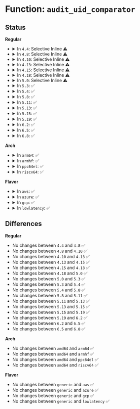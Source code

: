 # Function: <code>audit_uid_comparator</code>

## Status
<b>Regular</b>
<ul>
<li>
<details>
<summary>In <code>4.4</code>: Selective Inline ⚠️</summary>

```c
int audit_uid_comparator(kuid_t left, u32 op, kuid_t right);
```

**Collision:** Unique Global

**Inline:** Selective

**Transformation:** False

**Instances:**

```
In kernel/auditfilter.c (ffffffff81125570)
Location: kernel/auditfilter.c:1190
Inline: True
Direct callers:
  - kernel/auditfilter.c:audit_filter_user
  - kernel/auditfilter.c:audit_filter_user
  - kernel/auditsc.c:audit_filter_rules
  - kernel/auditsc.c:audit_filter_rules
  - kernel/auditsc.c:audit_filter_rules
  - kernel/auditsc.c:audit_filter_rules
  - kernel/auditsc.c:audit_filter_rules
  - kernel/auditsc.c:audit_filter_rules
  - kernel/auditsc.c:audit_filter_rules
  - kernel/auditsc.c:audit_filter_rules
  - kernel/auditsc.c:audit_filter_rules
  - kernel/auditsc.c:audit_filter_rules
  - kernel/auditsc.c:audit_filter_rules
  - kernel/auditsc.c:audit_filter_rules
  - kernel/auditsc.c:audit_filter_rules
```
**Symbols:**

```
ffffffff81125570-ffffffff811255bf: audit_uid_comparator (STB_GLOBAL)
```
</details>
</li>
<li>
<details>
<summary>In <code>4.8</code>: Selective Inline ⚠️</summary>

```c
int audit_uid_comparator(kuid_t left, u32 op, kuid_t right);
```

**Collision:** Unique Global

**Inline:** Selective

**Transformation:** False

**Instances:**

```
In kernel/auditfilter.c (ffffffff8112d530)
Location: kernel/auditfilter.c:1190
Inline: True
Direct callers:
  - kernel/auditfilter.c:audit_filter
  - kernel/auditfilter.c:audit_filter
```
**Symbols:**

```
ffffffff8112d530-ffffffff8112d57f: audit_uid_comparator (STB_GLOBAL)
```
</details>
</li>
<li>
<details>
<summary>In <code>4.10</code>: Selective Inline ⚠️</summary>

```c
int audit_uid_comparator(kuid_t left, u32 op, kuid_t right);
```

**Collision:** Unique Global

**Inline:** Selective

**Transformation:** False

**Instances:**

```
In kernel/auditfilter.c (ffffffff81137260)
Location: kernel/auditfilter.c:1191
Inline: True
Direct callers:
  - kernel/auditfilter.c:audit_filter
  - kernel/auditfilter.c:audit_filter
```
**Symbols:**

```
ffffffff81137260-ffffffff811372af: audit_uid_comparator (STB_GLOBAL)
```
</details>
</li>
<li>
<details>
<summary>In <code>4.13</code>: Selective Inline ⚠️</summary>

```c
int audit_uid_comparator(kuid_t left, u32 op, kuid_t right);
```

**Collision:** Unique Global

**Inline:** Selective

**Transformation:** False

**Instances:**

```
In kernel/auditfilter.c (ffffffff811387c0)
Location: kernel/auditfilter.c:1189
Inline: True
Direct callers:
  - kernel/auditfilter.c:audit_filter
  - kernel/auditfilter.c:audit_filter
```
**Symbols:**

```
ffffffff811387c0-ffffffff8113880f: audit_uid_comparator (STB_GLOBAL)
```
</details>
</li>
<li>
<details>
<summary>In <code>4.15</code>: Selective Inline ⚠️</summary>

```c
int audit_uid_comparator(kuid_t left, u32 op, kuid_t right);
```

**Collision:** Unique Global

**Inline:** Selective

**Transformation:** False

**Instances:**

```
In kernel/auditfilter.c (ffffffff811454c0)
Location: kernel/auditfilter.c:1214
Inline: True
Direct callers:
  - kernel/auditfilter.c:audit_filter
  - kernel/auditfilter.c:audit_filter
```
**Symbols:**

```
ffffffff811454c0-ffffffff8114550f: audit_uid_comparator (STB_GLOBAL)
```
</details>
</li>
<li>
<details>
<summary>In <code>4.18</code>: Selective Inline ⚠️</summary>

```c
int audit_uid_comparator(kuid_t left, u32 op, kuid_t right);
```

**Collision:** Unique Global

**Inline:** Selective

**Transformation:** False

**Instances:**

```
In kernel/auditfilter.c (ffffffff81153e60)
Location: kernel/auditfilter.c:1211
Inline: True
Direct callers:
  - kernel/auditfilter.c:audit_filter
  - kernel/auditfilter.c:audit_filter
```
**Symbols:**

```
ffffffff81153e60-ffffffff81153eaf: audit_uid_comparator (STB_GLOBAL)
```
</details>
</li>
<li>
<details>
<summary>In <code>5.0</code>: Selective Inline ⚠️</summary>

```c
int audit_uid_comparator(kuid_t left, u32 op, kuid_t right);
```

**Collision:** Unique Global

**Inline:** Selective

**Transformation:** False

**Instances:**

```
In kernel/auditfilter.c (ffffffff81160c00)
Location: kernel/auditfilter.c:1209
Inline: True
Direct callers:
  - kernel/auditfilter.c:audit_filter
  - kernel/auditfilter.c:audit_filter
```
**Symbols:**

```
ffffffff81160c00-ffffffff81160c57: audit_uid_comparator (STB_GLOBAL)
```
</details>
</li>
<li>
<details>
<summary>In <code>5.3</code>: ✅</summary>

```c
int audit_uid_comparator(kuid_t left, u32 op, kuid_t right);
```

**Collision:** Unique Global

**Inline:** No

**Transformation:** False

**Instances:**

```
In kernel/auditfilter.c (ffffffff8116d280)
Location: kernel/auditfilter.c:1214
Inline: False
Direct callers:
  - kernel/auditfilter.c:audit_filter
  - kernel/auditfilter.c:audit_filter
  - kernel/auditsc.c:audit_field_compare
  - kernel/auditsc.c:audit_field_compare
  - kernel/auditsc.c:audit_field_compare
  - kernel/auditsc.c:audit_field_compare
  - kernel/auditsc.c:audit_field_compare
  - kernel/auditsc.c:audit_field_compare
```
**Symbols:**

```
ffffffff8116d280-ffffffff8116d2e8: audit_uid_comparator (STB_GLOBAL)
```
</details>
</li>
<li>
<details>
<summary>In <code>5.4</code>: ✅</summary>

```c
int audit_uid_comparator(kuid_t left, u32 op, kuid_t right);
```

**Collision:** Unique Global

**Inline:** No

**Transformation:** False

**Instances:**

```
In kernel/auditfilter.c (ffffffff81179120)
Location: kernel/auditfilter.c:1221
Inline: False
Direct callers:
  - kernel/auditfilter.c:audit_filter
  - kernel/auditfilter.c:audit_filter
  - kernel/auditsc.c:audit_field_compare
  - kernel/auditsc.c:audit_field_compare
  - kernel/auditsc.c:audit_field_compare
  - kernel/auditsc.c:audit_field_compare
  - kernel/auditsc.c:audit_field_compare
  - kernel/auditsc.c:audit_field_compare
```
**Symbols:**

```
ffffffff81179120-ffffffff81179188: audit_uid_comparator (STB_GLOBAL)
```
</details>
</li>
<li>
<details>
<summary>In <code>5.8</code>: ✅</summary>

```c
int audit_uid_comparator(kuid_t left, u32 op, kuid_t right);
```

**Collision:** Unique Global

**Inline:** No

**Transformation:** False

**Instances:**

```
In kernel/auditfilter.c (ffffffff8118c160)
Location: kernel/auditfilter.c:1220
Inline: False
Direct callers:
  - kernel/auditfilter.c:audit_filter
  - kernel/auditfilter.c:audit_filter
  - kernel/auditsc.c:audit_field_compare
  - kernel/auditsc.c:audit_field_compare
  - kernel/auditsc.c:audit_field_compare
  - kernel/auditsc.c:audit_field_compare
  - kernel/auditsc.c:audit_field_compare
  - kernel/auditsc.c:audit_field_compare
  - kernel/auditsc.c:audit_compare_uid
  - kernel/auditsc.c:audit_compare_uid
```
**Symbols:**

```
ffffffff8118c160-ffffffff8118c1c8: audit_uid_comparator (STB_GLOBAL)
```
</details>
</li>
<li>
<details>
<summary>In <code>5.11</code>: ✅</summary>

```c
int audit_uid_comparator(kuid_t left, u32 op, kuid_t right);
```

**Collision:** Unique Global

**Inline:** No

**Transformation:** False

**Instances:**

```
In kernel/auditfilter.c (ffffffff81189380)
Location: kernel/auditfilter.c:1220
Inline: False
Direct callers:
  - kernel/auditfilter.c:audit_filter
  - kernel/auditfilter.c:audit_filter
  - kernel/auditsc.c:audit_field_compare
  - kernel/auditsc.c:audit_field_compare
  - kernel/auditsc.c:audit_field_compare
  - kernel/auditsc.c:audit_field_compare
  - kernel/auditsc.c:audit_field_compare
  - kernel/auditsc.c:audit_field_compare
  - kernel/auditsc.c:audit_compare_uid
  - kernel/auditsc.c:audit_compare_uid
```
**Symbols:**

```
ffffffff81189380-ffffffff811893e8: audit_uid_comparator (STB_GLOBAL)
```
</details>
</li>
<li>
<details>
<summary>In <code>5.13</code>: ✅</summary>

```c
int audit_uid_comparator(kuid_t left, u32 op, kuid_t right);
```

**Collision:** Unique Global

**Inline:** No

**Transformation:** False

**Instances:**

```
In kernel/auditfilter.c (ffffffff8118a1f0)
Location: kernel/auditfilter.c:1220
Inline: False
Direct callers:
  - kernel/auditfilter.c:audit_filter
  - kernel/auditfilter.c:audit_filter
  - kernel/auditsc.c:audit_field_compare
  - kernel/auditsc.c:audit_field_compare
  - kernel/auditsc.c:audit_field_compare
  - kernel/auditsc.c:audit_field_compare
  - kernel/auditsc.c:audit_field_compare
  - kernel/auditsc.c:audit_field_compare
  - kernel/auditsc.c:audit_compare_uid
  - kernel/auditsc.c:audit_compare_uid
```
**Symbols:**

```
ffffffff8118a1f0-ffffffff8118a255: audit_uid_comparator (STB_GLOBAL)
```
</details>
</li>
<li>
<details>
<summary>In <code>5.15</code>: ✅</summary>

```c
int audit_uid_comparator(kuid_t left, u32 op, kuid_t right);
```

**Collision:** Unique Global

**Inline:** No

**Transformation:** False

**Instances:**

```
In kernel/auditfilter.c (ffffffff811b2cb0)
Location: kernel/auditfilter.c:1220
Inline: False
Direct callers:
  - kernel/auditfilter.c:audit_filter
  - kernel/auditfilter.c:audit_filter
  - kernel/auditsc.c:audit_field_compare
  - kernel/auditsc.c:audit_field_compare
  - kernel/auditsc.c:audit_field_compare
  - kernel/auditsc.c:audit_field_compare
  - kernel/auditsc.c:audit_field_compare
  - kernel/auditsc.c:audit_field_compare
  - kernel/auditsc.c:audit_compare_uid
  - kernel/auditsc.c:audit_compare_uid
```
**Symbols:**

```
ffffffff811b2cb0-ffffffff811b2d15: audit_uid_comparator (STB_GLOBAL)
```
</details>
</li>
<li>
<details>
<summary>In <code>5.19</code>: ✅</summary>

```c
int audit_uid_comparator(kuid_t left, u32 op, kuid_t right);
```

**Collision:** Unique Global

**Inline:** No

**Transformation:** False

**Instances:**

```
In kernel/auditfilter.c (ffffffff811e5070)
Location: kernel/auditfilter.c:1228
Inline: False
Direct callers:
  - kernel/auditfilter.c:audit_filter
  - kernel/auditfilter.c:audit_filter
  - kernel/auditsc.c:audit_field_compare
  - kernel/auditsc.c:audit_field_compare
  - kernel/auditsc.c:audit_field_compare
  - kernel/auditsc.c:audit_field_compare
  - kernel/auditsc.c:audit_field_compare
  - kernel/auditsc.c:audit_field_compare
  - kernel/auditsc.c:audit_compare_uid
  - kernel/auditsc.c:audit_compare_uid
```
**Symbols:**

```
ffffffff811e5070-ffffffff811e511b: audit_uid_comparator (STB_GLOBAL)
```
</details>
</li>
<li>
<details>
<summary>In <code>6.2</code>: ✅</summary>

```c
int audit_uid_comparator(kuid_t left, u32 op, kuid_t right);
```

**Collision:** Unique Global

**Inline:** No

**Transformation:** False

**Instances:**

```
In kernel/auditfilter.c (ffffffff8122b0b0)
Location: kernel/auditfilter.c:1228
Inline: False
Direct callers:
  - kernel/auditfilter.c:audit_filter
  - kernel/auditfilter.c:audit_filter
  - kernel/auditsc.c:audit_field_compare
  - kernel/auditsc.c:audit_field_compare
  - kernel/auditsc.c:audit_field_compare
  - kernel/auditsc.c:audit_field_compare
  - kernel/auditsc.c:audit_field_compare
  - kernel/auditsc.c:audit_field_compare
  - kernel/auditsc.c:audit_compare_uid
  - kernel/auditsc.c:audit_compare_uid
```
**Symbols:**

```
ffffffff8122b0b0-ffffffff8122b15b: audit_uid_comparator (STB_GLOBAL)
```
</details>
</li>
<li>
<details>
<summary>In <code>6.5</code>: ✅</summary>

```c
int audit_uid_comparator(kuid_t left, u32 op, kuid_t right);
```

**Collision:** Unique Global

**Inline:** No

**Transformation:** False

**Instances:**

```
In kernel/auditfilter.c (ffffffff812416a0)
Location: kernel/auditfilter.c:1228
Inline: False
Direct callers:
  - kernel/auditfilter.c:audit_filter
  - kernel/auditfilter.c:audit_filter
  - kernel/auditsc.c:audit_field_compare
  - kernel/auditsc.c:audit_field_compare
  - kernel/auditsc.c:audit_field_compare
  - kernel/auditsc.c:audit_field_compare
  - kernel/auditsc.c:audit_field_compare
  - kernel/auditsc.c:audit_field_compare
  - kernel/auditsc.c:audit_compare_uid
  - kernel/auditsc.c:audit_compare_uid
```
**Symbols:**

```
ffffffff812416a0-ffffffff81241740: audit_uid_comparator (STB_GLOBAL)
```
</details>
</li>
<li>
<details>
<summary>In <code>6.8</code>: ✅</summary>

```c
int audit_uid_comparator(kuid_t left, u32 op, kuid_t right);
```

**Collision:** Unique Global

**Inline:** No

**Transformation:** False

**Instances:**

```
In kernel/auditfilter.c (ffffffff8125b4d0)
Location: kernel/auditfilter.c:1229
Inline: False
Direct callers:
  - kernel/auditfilter.c:audit_filter
  - kernel/auditfilter.c:audit_filter
  - kernel/auditsc.c:audit_field_compare
  - kernel/auditsc.c:audit_field_compare
  - kernel/auditsc.c:audit_field_compare
  - kernel/auditsc.c:audit_field_compare
  - kernel/auditsc.c:audit_field_compare
  - kernel/auditsc.c:audit_field_compare
  - kernel/auditsc.c:audit_compare_uid
  - kernel/auditsc.c:audit_compare_uid
```
**Symbols:**

```
ffffffff8125b4d0-ffffffff8125b570: audit_uid_comparator (STB_GLOBAL)
```
</details>
</li>
</ul>
<b>Arch</b>
<ul>
<li>
<details>
<summary>In <code>arm64</code>: ✅</summary>

```c
int audit_uid_comparator(kuid_t left, u32 op, kuid_t right);
```

**Collision:** Unique Global

**Inline:** No

**Transformation:** False

**Instances:**

```
In kernel/auditfilter.c (ffff8000101ee300)
Location: kernel/auditfilter.c:1221
Inline: False
Direct callers:
  - kernel/auditfilter.c:audit_filter
  - kernel/auditfilter.c:audit_filter
  - kernel/auditsc.c:audit_field_compare
  - kernel/auditsc.c:audit_field_compare
  - kernel/auditsc.c:audit_field_compare
  - kernel/auditsc.c:audit_field_compare
  - kernel/auditsc.c:audit_field_compare
  - kernel/auditsc.c:audit_field_compare
  - kernel/auditsc.c:audit_field_compare
  - kernel/auditsc.c:audit_field_compare
  - kernel/auditsc.c:audit_field_compare
  - kernel/auditsc.c:audit_field_compare
```
**Symbols:**

```
ffff8000101ee300-ffff8000101ee3dc: audit_uid_comparator (STB_GLOBAL)
```
</details>
</li>
<li>
<details>
<summary>In <code>armhf</code>: ✅</summary>

```c
int audit_uid_comparator(kuid_t left, u32 op, kuid_t right);
```

**Collision:** Unique Global

**Inline:** No

**Transformation:** False

**Instances:**

```
In kernel/auditfilter.c (c042e3c8)
Location: kernel/auditfilter.c:1221
Inline: False
Direct callers:
  - kernel/auditfilter.c:audit_filter
  - kernel/auditfilter.c:audit_filter
  - kernel/auditsc.c:audit_field_compare
  - kernel/auditsc.c:audit_field_compare
  - kernel/auditsc.c:audit_field_compare
  - kernel/auditsc.c:audit_field_compare
  - kernel/auditsc.c:audit_field_compare
  - kernel/auditsc.c:audit_field_compare
  - kernel/auditsc.c:audit_field_compare
  - kernel/auditsc.c:audit_field_compare
  - kernel/auditsc.c:audit_field_compare
  - kernel/auditsc.c:audit_field_compare
  - kernel/auditsc.c:audit_compare_uid
  - kernel/auditsc.c:audit_compare_uid
```
**Symbols:**

```
c042e3c8-c042e46c: audit_uid_comparator (STB_GLOBAL)
```
</details>
</li>
<li>
<details>
<summary>In <code>ppc64el</code>: ✅</summary>

```c
int audit_uid_comparator(kuid_t left, u32 op, kuid_t right);
```

**Collision:** Unique Global

**Inline:** No

**Transformation:** False

**Instances:**

```
In kernel/auditfilter.c (c000000000260ea0)
Location: kernel/auditfilter.c:1221
Inline: False
Direct callers:
  - kernel/auditfilter.c:audit_filter
  - kernel/auditfilter.c:audit_filter
  - kernel/auditsc.c:audit_field_compare
  - kernel/auditsc.c:audit_field_compare
  - kernel/auditsc.c:audit_field_compare
  - kernel/auditsc.c:audit_field_compare
  - kernel/auditsc.c:audit_field_compare
  - kernel/auditsc.c:audit_field_compare
  - kernel/auditsc.c:audit_field_compare
  - kernel/auditsc.c:audit_field_compare
  - kernel/auditsc.c:audit_field_compare
  - kernel/auditsc.c:audit_field_compare
```
**Symbols:**

```
c000000000260ea0-c000000000260fb8: audit_uid_comparator (STB_GLOBAL)
```
</details>
</li>
<li>
<details>
<summary>In <code>riscv64</code>: ✅</summary>

```c
int audit_uid_comparator(kuid_t left, u32 op, kuid_t right);
```

**Collision:** Unique Global

**Inline:** No

**Transformation:** False

**Instances:**

```
In kernel/auditfilter.c (ffffffe0001624ae)
Location: kernel/auditfilter.c:1221
Inline: False
Direct callers:
  - kernel/auditfilter.c:audit_filter
  - kernel/auditfilter.c:audit_filter
  - kernel/auditsc.c:audit_field_compare
  - kernel/auditsc.c:audit_field_compare
  - kernel/auditsc.c:audit_field_compare
  - kernel/auditsc.c:audit_field_compare
  - kernel/auditsc.c:audit_field_compare
  - kernel/auditsc.c:audit_field_compare
  - kernel/auditsc.c:audit_field_compare
  - kernel/auditsc.c:audit_field_compare
  - kernel/auditsc.c:audit_field_compare
  - kernel/auditsc.c:audit_field_compare
```
**Symbols:**

```
ffffffe0001624ae-ffffffe00016257e: audit_uid_comparator (STB_GLOBAL)
```
</details>
</li>
</ul>
<b>Flavor</b>
<ul>
<li>
<details>
<summary>In <code>aws</code>: ✅</summary>

```c
int audit_uid_comparator(kuid_t left, u32 op, kuid_t right);
```

**Collision:** Unique Global

**Inline:** No

**Transformation:** False

**Instances:**

```
In kernel/auditfilter.c (ffffffff81171740)
Location: kernel/auditfilter.c:1221
Inline: False
Direct callers:
  - kernel/auditfilter.c:audit_filter
  - kernel/auditfilter.c:audit_filter
  - kernel/auditsc.c:audit_field_compare
  - kernel/auditsc.c:audit_field_compare
  - kernel/auditsc.c:audit_field_compare
  - kernel/auditsc.c:audit_field_compare
  - kernel/auditsc.c:audit_field_compare
  - kernel/auditsc.c:audit_field_compare
```
**Symbols:**

```
ffffffff81171740-ffffffff811717a8: audit_uid_comparator (STB_GLOBAL)
```
</details>
</li>
<li>
<details>
<summary>In <code>azure</code>: ✅</summary>

```c
int audit_uid_comparator(kuid_t left, u32 op, kuid_t right);
```

**Collision:** Unique Global

**Inline:** No

**Transformation:** False

**Instances:**

```
In kernel/auditfilter.c (ffffffff811648e0)
Location: kernel/auditfilter.c:1221
Inline: False
Direct callers:
  - kernel/auditfilter.c:audit_filter
  - kernel/auditfilter.c:audit_filter
  - kernel/auditsc.c:audit_field_compare
  - kernel/auditsc.c:audit_field_compare
  - kernel/auditsc.c:audit_field_compare
  - kernel/auditsc.c:audit_field_compare
  - kernel/auditsc.c:audit_field_compare
  - kernel/auditsc.c:audit_field_compare
```
**Symbols:**

```
ffffffff811648e0-ffffffff81164948: audit_uid_comparator (STB_GLOBAL)
```
</details>
</li>
<li>
<details>
<summary>In <code>gcp</code>: ✅</summary>

```c
int audit_uid_comparator(kuid_t left, u32 op, kuid_t right);
```

**Collision:** Unique Global

**Inline:** No

**Transformation:** False

**Instances:**

```
In kernel/auditfilter.c (ffffffff8116f510)
Location: kernel/auditfilter.c:1221
Inline: False
Direct callers:
  - kernel/auditfilter.c:audit_filter
  - kernel/auditfilter.c:audit_filter
  - kernel/auditsc.c:audit_field_compare
  - kernel/auditsc.c:audit_field_compare
  - kernel/auditsc.c:audit_field_compare
  - kernel/auditsc.c:audit_field_compare
  - kernel/auditsc.c:audit_field_compare
  - kernel/auditsc.c:audit_field_compare
```
**Symbols:**

```
ffffffff8116f510-ffffffff8116f578: audit_uid_comparator (STB_GLOBAL)
```
</details>
</li>
<li>
<details>
<summary>In <code>lowlatency</code>: ✅</summary>

```c
int audit_uid_comparator(kuid_t left, u32 op, kuid_t right);
```

**Collision:** Unique Global

**Inline:** No

**Transformation:** False

**Instances:**

```
In kernel/auditfilter.c (ffffffff8117cd00)
Location: kernel/auditfilter.c:1221
Inline: False
Direct callers:
  - kernel/auditfilter.c:audit_filter
  - kernel/auditfilter.c:audit_filter
  - kernel/auditsc.c:audit_field_compare
  - kernel/auditsc.c:audit_field_compare
  - kernel/auditsc.c:audit_field_compare
  - kernel/auditsc.c:audit_field_compare
  - kernel/auditsc.c:audit_field_compare
  - kernel/auditsc.c:audit_field_compare
```
**Symbols:**

```
ffffffff8117cd00-ffffffff8117cd68: audit_uid_comparator (STB_GLOBAL)
```
</details>
</li>
</ul>

## Differences
<b>Regular</b>
<ul>
<li>
No changes between <code>4.4</code> and <code>4.8</code> ✅
</li>
<li>
No changes between <code>4.8</code> and <code>4.10</code> ✅
</li>
<li>
No changes between <code>4.10</code> and <code>4.13</code> ✅
</li>
<li>
No changes between <code>4.13</code> and <code>4.15</code> ✅
</li>
<li>
No changes between <code>4.15</code> and <code>4.18</code> ✅
</li>
<li>
No changes between <code>4.18</code> and <code>5.0</code> ✅
</li>
<li>
No changes between <code>5.0</code> and <code>5.3</code> ✅
</li>
<li>
No changes between <code>5.3</code> and <code>5.4</code> ✅
</li>
<li>
No changes between <code>5.4</code> and <code>5.8</code> ✅
</li>
<li>
No changes between <code>5.8</code> and <code>5.11</code> ✅
</li>
<li>
No changes between <code>5.11</code> and <code>5.13</code> ✅
</li>
<li>
No changes between <code>5.13</code> and <code>5.15</code> ✅
</li>
<li>
No changes between <code>5.15</code> and <code>5.19</code> ✅
</li>
<li>
No changes between <code>5.19</code> and <code>6.2</code> ✅
</li>
<li>
No changes between <code>6.2</code> and <code>6.5</code> ✅
</li>
<li>
No changes between <code>6.5</code> and <code>6.8</code> ✅
</li>
</ul>
<b>Arch</b>
<ul>
<li>
No changes between <code>amd64</code> and <code>arm64</code> ✅
</li>
<li>
No changes between <code>amd64</code> and <code>armhf</code> ✅
</li>
<li>
No changes between <code>amd64</code> and <code>ppc64el</code> ✅
</li>
<li>
No changes between <code>amd64</code> and <code>riscv64</code> ✅
</li>
</ul>
<b>Flavor</b>
<ul>
<li>
No changes between <code>generic</code> and <code>aws</code> ✅
</li>
<li>
No changes between <code>generic</code> and <code>azure</code> ✅
</li>
<li>
No changes between <code>generic</code> and <code>gcp</code> ✅
</li>
<li>
No changes between <code>generic</code> and <code>lowlatency</code> ✅
</li>
</ul>
